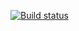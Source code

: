[![Build status](https://ci.appveyor.com/api/projects/status/hefd77dfsv79v6sq?svg=true)](https://ci.appveyor.com/project/Gendalf21/aqa-homeworks130522-2)